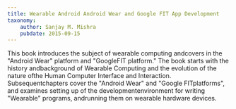 ```yaml
---
title: Wearable Android Android Wear and Google FIT App Development
taxonomy:
	author: Sanjay M. Mishra
	pubdate: 2015-09-15
---
```

This book introduces the subject of wearable computing andcovers in the "Android Wear" platform and "GoogleFIT platform." The book starts with the history andbackground of Wearable Computing and the evolution of the nature ofthe Human Computer Interface and Interaction. Subsequentchapters cover the "Android Wear" and "Google FITplatforms", and examines setting up of the developmentenvironment for writing "Wearable" programs, andrunning them on wearable hardware devices.